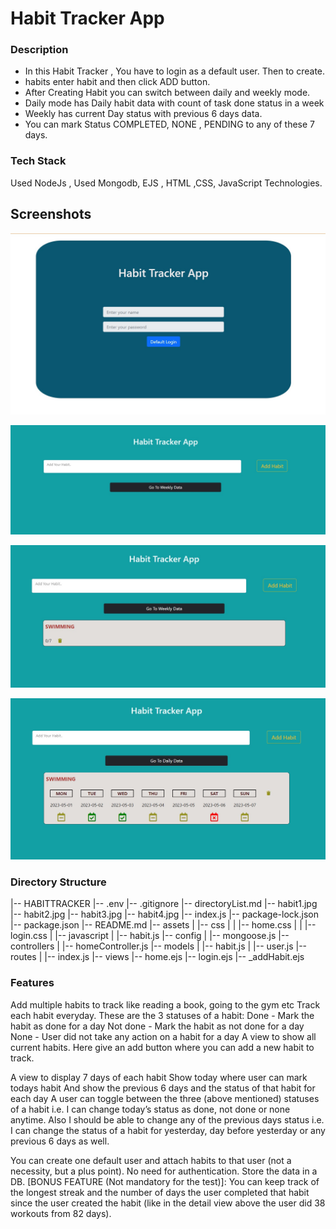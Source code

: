 # Habit Tracker App

### Description

- In this Habit Tracker , You have to login as a default user. Then to create.
- habits enter habit and then click ADD button.
- After Creating Habit you can switch between daily and weekly mode.
- Daily mode has Daily habit data with count of task done status in a week
- Weekly has current Day status with previous 6 days data.
- You can mark Status COMPLETED, NONE , PENDING to any of these 7 days.

### Tech Stack

Used NodeJs , Used Mongodb, EJS , HTML ,CSS, JavaScript Technologies.

## Screenshots

![App Screenshot](/habit1.jpg?raw=true "Optional Title")

![App Screenshot](/habit2.jpg?raw=true "Optional Title")

![App Screenshot](/habit3.jpg?raw=true "Optional Title")

![App Screenshot](/habit4.jpg?raw=true "Optional Title")

### Directory Structure

|-- HABITTRACKER
|-- .env
|-- .gitignore
|-- directoryList.md
|-- habit1.jpg
|-- habit2.jpg
|-- habit3.jpg
|-- habit4.jpg
|-- index.js
|-- package-lock.json
|-- package.json
|-- README.md
|-- assets
| |-- css
| | |-- home.css
| | |-- login.css
| |-- javascript
| |-- habit.js
|-- config
| |-- mongoose.js
|-- controllers
| |-- homeController.js
|-- models
| |-- habit.js
| |-- user.js
|-- routes
| |-- index.js
|-- views
|-- home.ejs
|-- login.ejs
|-- \_addHabit.ejs

### Features

Add multiple habits to track like reading a book, going to the gym etc
Track each habit everyday. These are the 3 statuses of a habit:
Done - Mark the habit as done for a day
Not done - Mark the habit as not done for a day
None - User did not take any action on a habit for a day
A view to show all current habits. Here give an add button where you can add a new habit to track.

A view to display 7 days of each habit
Show today where user can mark todays habit
And show the previous 6 days and the status of that habit for each day
A user can toggle between the three (above mentioned) statuses of a habit i.e. I can change today’s status as done, not done or none anytime.
Also I should be able to change any of the previous days status i.e. I can change the status of a habit for yesterday, day before yesterday or any previous 6 days as well.

You can create one default user and attach habits to that user (not a necessity, but a plus point). No need for authentication.
Store the data in a DB.
[BONUS FEATURE (Not mandatory for the test)]: You can keep track of the longest streak and the number of days the user completed that habit since the user created the habit (like in the detail view above the user did 38 workouts from 82 days).
